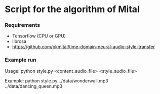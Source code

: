 # Script for the algorithm of Mital

### Requirements

- Tensorflow (CPU or GPU)
- librosa
- https://github.com/pkmital/time-domain-neural-audio-style-transfer

### Example run

Usage: python style.py <content_audio_file> <style_audio_file>

Example: python style.py ../data/wonderwall.mp3 ../data/dancing_queen.mp3